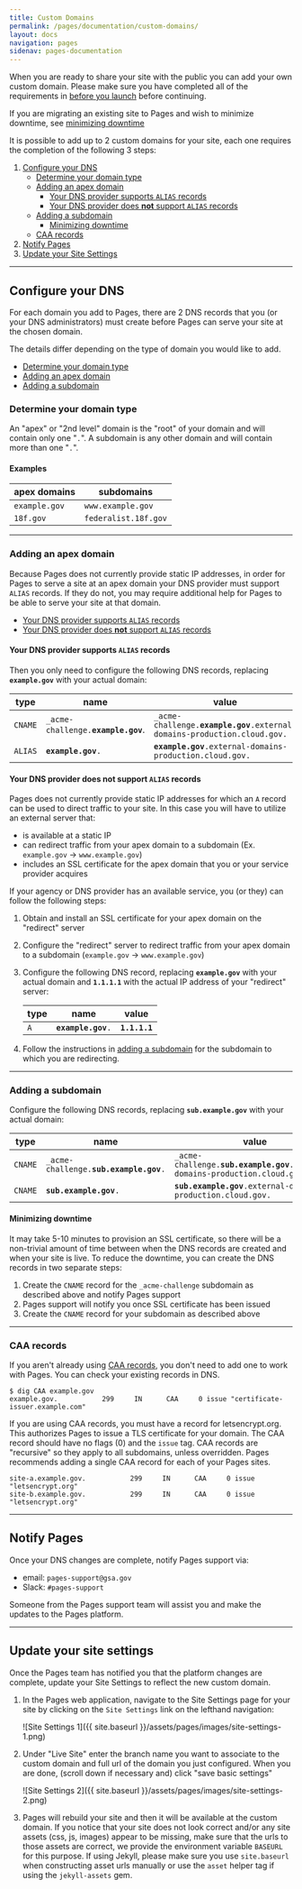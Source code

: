 ```yaml
---
title: Custom Domains
permalink: /pages/documentation/custom-domains/
layout: docs
navigation: pages
sidenav: pages-documentation
---
```


When you are ready to share your site with the public you can add your own custom domain. Please make sure you have completed all of the requirements in [before you launch]({{site.baseurl}}/pages/documentation/before-you-launch#requirements) before continuing.

If you are migrating an existing site to Pages and wish to minimize downtime, see [minimizing downtime](#minimizing-downtime)

It is possible to add up to 2 custom domains for your site, each one requires the completion of the following 3 steps:

1. [Configure your DNS](#configure-your-dns)
    * [Determine your domain type](#determine-your-domain-type)
    * [Adding an apex domain](#adding-an-apex-domain)
        - [Your DNS provider supports `ALIAS` records](#your-dns-provider-supports-alias-records)
        - [Your DNS provider does **not** support `ALIAS` records](#your-dns-provider-does-not-support-alias-records)
    * [Adding a subdomain](#adding-a-subdomain)
        - [Minimizing downtime](#minimizing-downtime)
    * [CAA records](#caa-records)
2. [Notify Pages](#notify-pages)
3. [Update your Site Settings](#update-your-site-settings)

---

## Configure your DNS

For each domain you add to Pages, there are 2 DNS records that you (or your DNS administrators) must create before Pages can serve your site at the chosen domain.

The details differ depending on the type of domain you would like to add.

- [Determine your domain type](#determine-your-domain-type)
- [Adding an apex domain](#adding-an-apex-domain)
- [Adding a subdomain](#adding-a-subdomain)

### Determine your domain type
An "apex" or "2nd level" domain is the "root" of your domain and will contain only one "`.`". A subdomain is any other domain and will contain more than one "`.`".

#### Examples

| apex domains  | subdomains           |
| ------------- | -------------------- |
| `example.gov` | `www.example.gov`    | 
| `18f.gov`     | `federalist.18f.gov` |

---

### Adding an apex domain

Because Pages does not currently provide static IP addresses, in order for Pages to serve a site at an apex domain your DNS provider must support `ALIAS` records. If they do not, you may require additional help for Pages to be able to serve your site at that domain.

- [Your DNS provider supports `ALIAS` records](#your-dns-provider-supports-alias-records)
- [Your DNS provider does **not** support `ALIAS` records](#your-dns-provider-does-not-support-alias-records)

#### Your DNS provider supports `ALIAS` records

Then you only need to configure the following DNS records, replacing **`example.gov`** with your actual domain:

| type | name | value |
| ---- | ---- | ----- |
| `CNAME` | `_acme-challenge.`**`example.gov`**. | `_acme-challenge.`**`example.gov`**`.external-domains-production.cloud.gov.` |
| `ALIAS` | **`example.gov`**`.` | **`example.gov`**`.external-domains-production.cloud.gov.` |

#### Your DNS provider does **not** support `ALIAS` records
Pages does not currently provide static IP addresses for which an `A` record can be used to direct traffic to your site. In this case you will have to utilize an external server that:
- is available at a static IP
- can redirect traffic from your apex domain to a subdomain (Ex. `example.gov` -> `www.example.gov`)
- includes an SSL certificate for the apex domain that you or your service provider acquires

If your agency or DNS provider has an available service, you (or they) can follow the following steps:

1. Obtain and install an SSL certificate for your apex domain on the "redirect" server
2. Configure the "redirect" server to redirect traffic from your apex domain to a subdomain (`example.gov` -> `www.example.gov`)
3. Configure the following DNS record, replacing **`example.gov`** with your actual domain and **`1.1.1.1`** with the actual IP address of your "redirect" server:

    | type | name | value |
    | ---- | ---- | ----- |
    | `A` | **`example.gov`**`.` | **`1.1.1.1`** |

4. Follow the instructions in [adding a subdomain](#adding-a-subdomain) for the subdomain to which you are redirecting.

---

### Adding a subdomain
Configure the following DNS records, replacing **`sub.example.gov`** with your actual domain:

| type | name | value |
| ---- | ---- | ----- |
| `CNAME` | `_acme-challenge.`**`sub.example.gov`**`.` | `_acme-challenge.`**`sub.example.gov`**`.external-domains-production.cloud.gov.` |
| `CNAME` | **`sub.example.gov`**`.` | **`sub.example.gov`**`.external-domains-production.cloud.gov.` |

#### Minimizing downtime
It may take 5-10 minutes to provision an SSL certificate, so there will be a non-trivial amount of time between when the DNS records are created and when your site is live. To reduce the downtime, you can create the DNS records in two separate steps:
1. Create the `CNAME` record for the `_acme-challenge` subdomain as described above and notify Pages support
2. Pages support will notify you once SSL certificate has been issued
3. Create the `CNAME` record for your subdomain as described above

---

### CAA records

If you aren't already using [CAA records](https://en.wikipedia.org/wiki/DNS_Certification_Authority_Authorization), you don't need to add one to work with Pages. You can check your existing records in DNS.

    $ dig CAA example.gov
    example.gov.           299     IN      CAA     0 issue "certificate-issuer.example.com"

If you are using CAA records, you must have a record for letsencrypt.org. This authorizes Pages to issue a TLS certificate for your domain. The CAA record should have no flags (0) and the `issue` tag. CAA records are "recursive" so they apply to all subdomains, unless overridden. Pages recommends adding a single CAA record for each of your Pages sites.

    site-a.example.gov.           299     IN      CAA     0 issue "letsencrypt.org"
    site-b.example.gov.           299     IN      CAA     0 issue "letsencrypt.org"

---

## Notify Pages
Once your DNS changes are complete, notify Pages support via:
- email: `pages-support@gsa.gov`
- Slack: `#pages-support`

Someone from the Pages support team will assist you and make the updates to the Pages platform.

---

## Update your site settings
Once the Pages team has notified you that the platform changes are complete, update your Site Settings to reflect the new custom domain.

1. In the Pages web application, navigate to the Site Settings page for your site by clicking on the `Site Settings` link on the lefthand navigation:

    ![Site Settings 1]({{ site.baseurl }}/assets/pages/images/site-settings-1.png)

2. Under "Live Site" enter the branch name you want to associate to the custom domain and full url of the domain you just configured. When you are done, (scroll down if necessary and) click "save basic settings"

    ![Site Settings 2]({{ site.baseurl }}/assets/pages/images/site-settings-2.png)

3. Pages will rebuild your site and then it will be available at the custom domain. If you notice that your site does not look correct and/or any site assets (css, js, images) appear to be missing, make sure that the urls to those assets are correct, we provide the environment variable `BASEURL` for this purpose. If using Jekyll, please make sure you use `site.baseurl` when constructing asset urls manually or use the `asset` helper tag if using the `jekyll-assets` gem.